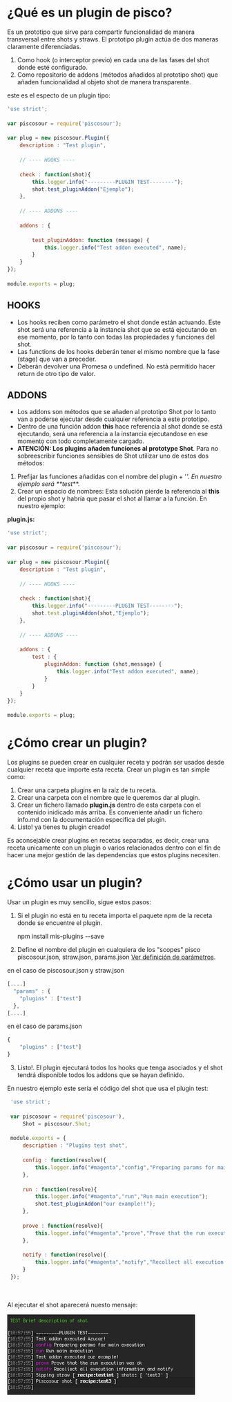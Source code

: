 # ¿Qué es un plugin de pisco?

Es un prototipo que sirve para compartir funcionalidad de manera transversal entre shots y straws. El prototipo plugin actúa de dos maneras claramente diferenciadas.
 
 1. Como hook (o interceptor previo) en cada una de las fases del shot donde esté configurado.
 2. Como repositorio de addons (métodos añadidos al prototipo shot) que añaden funcionalidad al objeto shot de manera transparente.
 
este es el especto de un plugin tipo:

```js
'use strict';

var piscosour = require('piscosour');

var plug = new piscosour.Plugin({
    description : "Test plugin",

    // ---- HOOKS ----

    check : function(shot){
        this.logger.info("---------PLUGIN TEST--------");
        shot.test_pluginAddon("Ejemplo");
    },
    
    // ---- ADDONS ----

    addons : {

        test_pluginAddon: function (message) {
            this.logger.info("Test addon executed", name);
        }
    }
});

module.exports = plug;
```

## HOOKS
 - Los hooks reciben como parámetro el shot donde están actuando. Este shot será una referencia a la instancia shot que se está ejecutando en ese momento, por lo tanto con todas las propiedades y funciones del shot.
 - Las functions de los hooks deberán tener el mismo nombre que la fase (stage) que van a preceder. 
 - Deberán devolver una Promesa o undefined. No está permitido hacer return de otro tipo de valor.
    
## ADDONS
 - Los addons son métodos que se añaden al prototipo Shot por lo tanto van a poderse ejecutar desde cualquier referencia a este prototipo.
 - Dentro de una función addon **this** hace referencia al shot donde se está ejecutando, será una referencia a la instancia ejecutandose en ese momento con todo completamente cargado.
 - **ATENCIÓN: Los plugins añaden funciones al prototype Shot**. Para no sobreescribir funciones sensibles de Shot utilizar uno de estos dos métodos:
  
  1. Prefijar las funciones añadidas con el nombre del plugin + '_'. En nuestro ejemplo será **test_**.
  2. Crear un espacio de nombres: Esta solución pierde la referencia al **this** del propio shot y habría que pasar el shot al llamar a la función. En nuestro ejemplo:
  
  **plugin.js:**
  
```js
'use strict';

var piscosour = require('piscosour');

var plug = new piscosour.Plugin({
    description : "Test plugin",

    // ---- HOOKS ----

    check : function(shot){
        this.logger.info("---------PLUGIN TEST--------");
        shot.test.pluginAddon(shot,"Ejemplo");
    },
    
    // ---- ADDONS ----

    addons : {
        test : {
            pluginAddon: function (shot,message) {
                this.logger.info("Test addon executed", name);
            }
        }
    }
});

module.exports = plug;
```


# ¿Cómo crear un plugin?

Los plugins se pueden crear en cualquier receta y podrán ser usados desde cualquier receta que importe esta receta. Crear un plugin es tan simple como:

1. Crear una carpeta plugins en la raíz de tu receta.
2. Crear una carpeta con el nombre que le queremos dar al plugin.
3. Crear un fichero llamado **plugin.js** dentro de esta carpeta con el contenido inidicado más arriba. Es conveniente añadir un fichero info.md con la documentación específica del plugin. 
4. Listo! ya tienes tu plugin creado!

Es aconsejable crear plugins en recetas separadas, es decir, crear una receta unicamente con un plugin o varios relacionados dentro con el fin de hacer una mejor gestión de las dependencias que estos plugins necesiten.

# ¿Cómo usar un plugin?

Usar un plugin es muy sencillo, sigue estos pasos:

1. Si el plugin no está en tu receta importa el paquete npm de la receta donde se encuentre el plugin.
    
    npm install mis-plugins --save
    
2. Define el nombre del plugin en cualquiera de los "scopes" pisco piscosour.json, straw.json, params.json [Ver definición de parámetros](Load_Parameters.md).

en el caso de piscosour.json y straw.json

```js
[....]
  "params" : {
    "plugins" : ["test"]
  },
[....]
```

en el caso de params.json

```js
{
    "plugins" : ["test"]
}
```

3. Listo!. El plugin ejecutará todos los hooks que tenga asociados y el shot tendrá disponible todos los addons que se hayan definido.
 
 En nuestro ejemplo este sería el código del shot que usa el plugin test:
 
```js
 'use strict';
 
 var piscosour = require('piscosour'),
     Shot = piscosour.Shot;
 
 module.exports = {
     description : "Plugins test shot",

     config : function(resolve){
         this.logger.info("#magenta","config","Preparing params for main execution");
     },
 
     run : function(resolve){
         this.logger.info("#magenta","run","Run main execution");
         shot.test_pluginAddon("our example!!");
     },
 
     prove : function(resolve){
         this.logger.info("#magenta","prove","Prove that the run execution was ok");
     },
 
     notify : function(resolve){
         this.logger.info("#magenta","notify","Recollect all execution information and notify");
     } 
 });
 
 
```

Al ejecutar el shot aparecerá nuesto mensaje:

![First plugin execution](images/plugins1.png)
